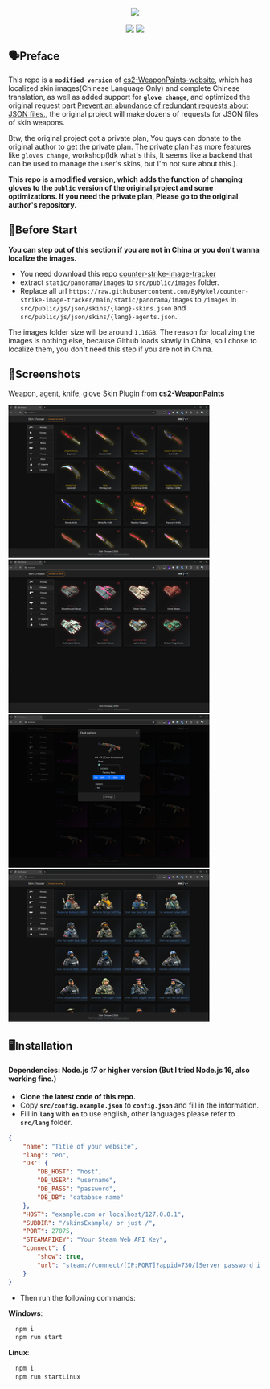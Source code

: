 <p align="center">
    <img src="https://github.com/SwaggyMacro/TgStoGifBot/raw/master/images/img_3.gif" width="256px">

</p>
<p align="center">
    <a href="README_cn.md"><img src="https://img.shields.io/badge/语言-简体中文-red"></a>
    <a href="README.md"><img src="https://img.shields.io/badge/LANG-ENGLISH-blue"></a>
</p>

## 🗣️Preface
This repo is a **`modified version`** of [cs2-WeaponPaints-website](https://github.com/L1teD/cs2-WeaponPaints-website), which has localized skin images(Chinese Language Only) and complete Chinese translation, as well as added support for **`glove change`**, and optimized the original request part [Prevent an abundance of redundant requests about JSON files.](https://github.com/L1teD/cs2-WeaponPaints-website/pull/12), the original project will make dozens of requests for JSON files of skin weapons.

Btw, the original project got a private plan, You guys can donate to the original author to get the private plan. The private plan has more features like `gloves change`, workshop(Idk what's this, It seems like a backend that can be used to manage the user's skins, but I'm not sure about this.).

**This repo is a modified version, which adds the function of changing gloves to the `public` version of the original project and some optimizations. If you need the private plan, Please go to the original author's repository.**

## 📝Before Start
**You can step out of this section if you are not in China or you don't wanna localize the images.**
- You need download this repo [counter-strike-image-tracker](https://github.com/ByMykel/counter-strike-image-tracker/)
- extract `static/panorama/images` to `src/public/images` folder.
- Replace all url `https://raw.githubusercontent.com/ByMykel/counter-strike-image-tracker/main/static/panorama/images` to `/images` in `src/public/js/json/skins/{lang}-skins.json` and `src/public/js/json/skins/{lang}-agents.json`.  

The images folder size will be around `1.16GB`.
The reason for localizing the images is nothing else, because Github loads slowly in China, so I chose to localize them, you don't need this step if you are not in China.

## 📸Screenshots
Weapon, agent, knife, glove Skin Plugin from **[cs2-WeaponPaints](https://github.com/Nereziel/cs2-WeaponPaints/)**

<div>
    <img src="/previews/2_1.png?raw=true" width="400">
    <img src="/previews/2_2.png?raw=true" width="400">
    <img src="/previews/2_3.png?raw=true" width="400">
    <img src="/previews/2_4.png?raw=true" width="400">
</div>


## 🖥️Installation
#### Dependencies: Node.js *17* or higher version (But I tried Node.js 16, also working fine.)

- **Clone the latest code of this repo.**
- Copy **`src/config.example.json`** to **`config.json`** and fill in the information.
- Fill in **`lang`** with **`en`** to use english, other languages please refer to **`src/lang`** folder.
```json
{
    "name": "Title of your website",
    "lang": "en", 
    "DB": {
        "DB_HOST": "host",
        "DB_USER": "username",
        "DB_PASS": "password",
        "DB_DB": "database name"
    },
    "HOST": "example.com or localhost/127.0.0.1",
    "SUBDIR": "/skinsExample/ or just /",
    "PORT": 27075,
    "STEAMAPIKEY": "Your Steam Web API Key",
    "connect": {
        "show": true,
        "url": "steam://connect/[IP:PORT]?appid=730/[Server password if needed]"
    }
}
```

- Then run the following commands:

**Windows**:
```bash
  npm i
  npm run start
```

**Linux**:
```bash
  npm i
  npm run startLinux
```
